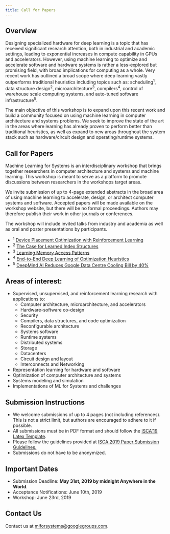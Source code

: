 ```yaml
---
title: Call for Papers
---
```


<div class="inner clearfix">
    <section class="main-content call_for_papers_section">
        <h2>Overview</h2>
        <p>
            Designing specialized hardware for deep learning is a topic that has received significant research attention, both in industrial and academic settings, leading to exponential increases in compute capability in GPUs and accelerators. However, using machine learning to optimize and accelerate software and hardware systems is rather a less-explored but promising field, with broad implications for computing as a whole. Very recent work has outlined a broad scope where deep learning vastly outperforms traditional heuristics including topics such as: scheduling<sup>1</sup>, data structure design<sup>2</sup>, microarchitecture<sup>3</sup>, compilers<sup>4</sup>, control of warehouse scale computing systems, and auto-tuned software infrastructure<sup>5</sup>.
        </p>
        <p>
            The main objective of this workshop is to expand upon this recent work and build a community focused on using machine learning in computer architecture and systems problems. We seek to improve the state of the art in the areas where learning has already proven to perform better than traditional heuristics, as well as expand to new areas throughout the system stack such as hardware/circuit design and operating/runtime systems.
        </p>
        <h2>Call for Papers</h2>
        <p>
            Machine Learning for Systems is an interdisciplinary workshop that brings together researchers in computer architecture and systems and machine learning. This workshop is meant to serve as a platform to promote discussions between researchers in the workshops target areas.
        </p>
        <p>
            We invite submission of up to 4-page extended abstracts in the broad area of using machine learning to accelerate, design, or architect computer systems and software. Accepted papers will be made available on the workshop website, but there will be no formal proceedings. Authors may therefore publish their work in other journals or conferences.
        </p>
        <p>
            The workshop will include invited talks from industry and academia as well as oral and poster presentations by participants.
        </p>
        <ul class="footnotes">
        <li><sup>1</sup> <a href="https://arxiv.org/pdf/1706.04972.pdf">Device Placement Optimization with Reinforcement Learning</a></li>
        <li><sup>2</sup> <a href="https://arxiv.org/pdf/1712.01208.pdf">The Case for Learned Index Structures</a></li>
        <li><sup>3</sup> <a href="https://arxiv.org/pdf/1803.02329.pdf">Learning Memory Access Patterns</a></li>
        <li><sup>4</sup> <a href="http://homepages.inf.ed.ac.uk/hleather/publications/2017-deepopt-pact.pdf">End-to-End Deep Learning of Optimization Heuristics</a></li>
        <li><sup>5</sup> <a href="https://deepmind.com/blog/deepmind-ai-reduces-google-data-centre-cooling-bill-40/">DeepMind AI Reduces Google Data Centre Cooling Bill by 40%</a></li>
        </ul>
    </section>
</div>
<div class="areas_of_interest_section">
    <div class="inner clearfix">
        <section class="main-content">
            <h2>Areas of interest:</h2>
            <ul>
                <li>Supervised, unsupervised, and reinforcement learning research with applications to:
                    <ul>
                        <li>Computer architecture, microarchitecture, and accelerators</li>
                        <li>Hardware-software co-design</li>
                        <li>Security</li>
                        <li>Compilers, data structures, and code optimization</li>
                        <li>Reconfigurable architecture</li>
                        <li>Systems software</li>
                        <li>Runtime systems</li>
                        <li>Distributed systems</li>
                        <li>Storage</li>
                        <li>Datacenters</li>
                        <li>Circuit design and layout</li>
                        <li>Interconnects and Networking</li>
                    </ul>
                </li>
                <li>Representation learning for hardware and software</li>
                <li>Optimization of computer architecture and systems</li>
                <li>Systems modeling and simulation</li>
                <li>Implementations of ML for Systems and challenges</li>
            </ul>
        </section>
    </div>
</div>
<div class="submission_section">
    <div class="inner clearfix">
        <section class="main-content">
            <h2>Submission Instructions</h2>
            <ul>
                <li>We welcome submissions of up to 4 pages (not including references). This is not a strict limit, but authors are encouraged to adhere to it if possible.</li>
                <li>All submissions must be in PDF format and should follow the <a href="https://iscaconf.org/isca2019/docs/ISCA2019-latex-template.zip">ISCA'19 Latex Template</a>.</li>
                <li>Please follow the guidelines provided at <a href="https://iscaconf.org/isca2019/paper_submission.html">ISCA 2019 Paper Submission Guidelines.</a></li>
                <li>Submissions do not have to be anonymized.</li>
                <!-- <li><del>Please submit your paper no later than October 26th, 2018 midnight anywhere in the world to CMT <a href="https://cmt3.research.microsoft.com/NIPSMLforSystems2018">here</a>.</del></li> -->
            </ul>
            <h2>Important Dates</h2>
            <ul>
                <li>Submission Deadline: <b>May 31st, 2019 by midnight Anywhere in the World</b>.</li>
                <li>Acceptance Notifications: June 10th, 2019</li>
<!--                 <li><del>Final File Upload: November 28th, 2018</del></li> -->
                <li>Workshop: June 23rd, 2019</li>
            </ul>
        </section>
    </div>
</div>
<div class="contact-us-section">
    <div class="inner clearfix">
        <section class="main-content">
            <h2>Contact Us</h2>
            <p>
                Contact us at <a href="mailto:mlforsystems@googlegroups.com">mlforsystems@googlegroups.com</a>.
            </p>
        </section>
    </div>
</div>

